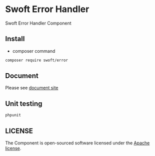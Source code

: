 # Swoft Error Handler

Swoft Error Handler Component

## Install

- composer command

```bash
composer require swoft/error
```

## Document

Please see [document site](https://doc.swoft.org)

## Unit testing

```bash
phpunit 
```

## LICENSE

The Component is open-sourced software licensed under the [Apache license](LICENSE).

